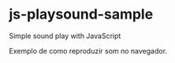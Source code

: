 # js-playsound-sample
Simple sound play with JavaScript

Exemplo de como reproduzir som no navegador.

